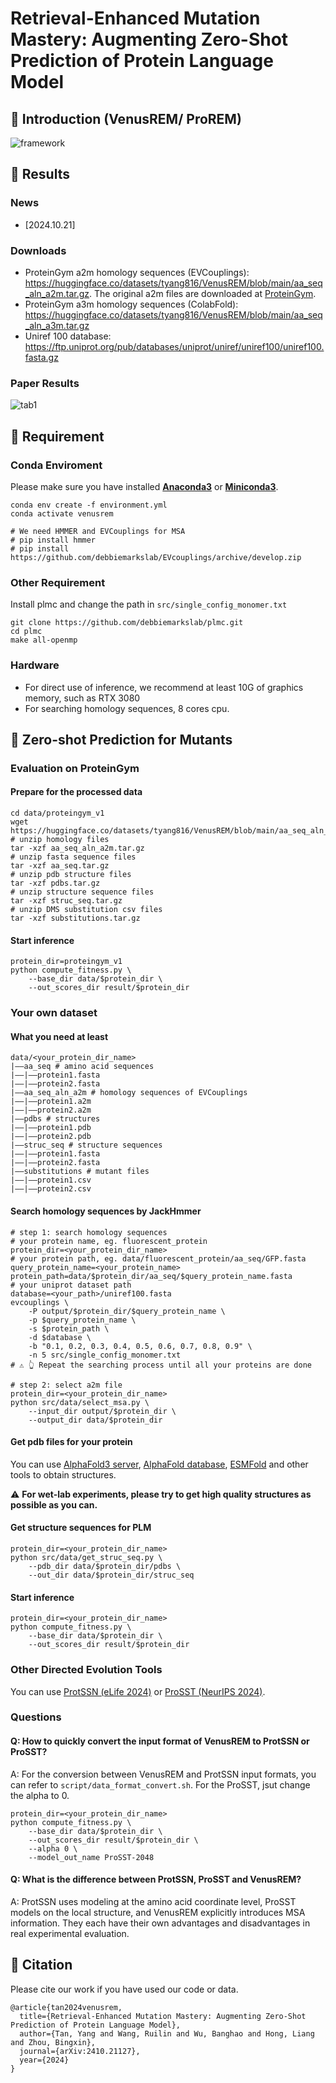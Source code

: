 # Retrieval-Enhanced Mutation Mastery: Augmenting Zero-Shot Prediction of Protein Language Model

## 🚀 Introduction (VenusREM/ ProREM)

<img src="img/framework.png" alt="framework">

## 📑 Results

### News

- [2024.10.21] 

### Downloads

- ProteinGym a2m homology sequences (EVCouplings): https://huggingface.co/datasets/tyang816/VenusREM/blob/main/aa_seq_aln_a2m.tar.gz. The original a2m files are downloaded at [ProteinGym](https://github.com/OATML-Markslab/ProteinGym).
- ProteinGym a3m homology sequences (ColabFold): https://huggingface.co/datasets/tyang816/VenusREM/blob/main/aa_seq_aln_a3m.tar.gz
- Uniref 100 database: https://ftp.uniprot.org/pub/databases/uniprot/uniref/uniref100/uniref100.fasta.gz

### Paper Results

<img src="img/tab1.png" alt="tab1">

## 🛫 Requirement

### Conda Enviroment

Please make sure you have installed **[Anaconda3](https://www.anaconda.com/download)** or **[Miniconda3](https://docs.conda.io/projects/miniconda/en/latest/)**.

```
conda env create -f environment.yml
conda activate venusrem

# We need HMMER and EVCouplings for MSA
# pip install hmmer
# pip install https://github.com/debbiemarkslab/EVcouplings/archive/develop.zip
```

### Other Requirement

Install plmc and change the path in `src/single_config_monomer.txt`
```shell
git clone https://github.com/debbiemarkslab/plmc.git
cd plmc
make all-openmp
```

### Hardware

- For direct use of inference, we recommend at least 10G of graphics memory, such as RTX 3080
- For searching homology sequences, 8 cores cpu.

## 🧬 Zero-shot Prediction for Mutants

### Evaluation on ProteinGym

#### Prepare for the processed data
```shell
cd data/proteingym_v1
wget https://huggingface.co/datasets/tyang816/VenusREM/blob/main/aa_seq_aln_a2m.tar.gz
# unzip homology files
tar -xzf aa_seq_aln_a2m.tar.gz
# unzip fasta sequence files
tar -xzf aa_seq.tar.gz
# unzip pdb structure files
tar -xzf pdbs.tar.gz
# unzip structure sequence files
tar -xzf struc_seq.tar.gz
# unzip DMS substitution csv files
tar -xzf substitutions.tar.gz
```

#### Start inference
```shell
protein_dir=proteingym_v1
python compute_fitness.py \
    --base_dir data/$protein_dir \
    --out_scores_dir result/$protein_dir
```

### Your own dataset

#### What you need at least
```shell
data/<your_protein_dir_name>
|——aa_seq # amino acid sequences
|——|——protein1.fasta
|——|——protein2.fasta
|——aa_seq_aln_a2m # homology sequences of EVCouplings
|——|——protein1.a2m
|——|——protein2.a2m
|——pdbs # structures
|——|——protein1.pdb
|——|——protein2.pdb
|——struc_seq # structure sequences
|——|——protein1.fasta
|——|——protein2.fasta
|——substitutions # mutant files
|——|——protein1.csv
|——|——protein2.csv
```

#### Search homology sequences by JackHmmer
```shell
# step 1: search homology sequences
# your protein name, eg. fluorescent_protein
protein_dir=<your_protein_dir_name>
# your protein path, eg. data/fluorescent_protein/aa_seq/GFP.fasta
query_protein_name=<your_protein_name>
protein_path=data/$protein_dir/aa_seq/$query_protein_name.fasta
# your uniprot dataset path
database=<your_path>/uniref100.fasta
evcouplings \
    -P output/$protein_dir/$query_protein_name \
    -p $query_protein_name \
    -s $protein_path \
    -d $database \
    -b "0.1, 0.2, 0.3, 0.4, 0.5, 0.6, 0.7, 0.8, 0.9" \
    -n 5 src/single_config_monomer.txt
# ⚠ 👆 Repeat the searching process until all your proteins are done

# step 2: select a2m file
protein_dir=<your_protein_dir_name>
python src/data/select_msa.py \
    --input_dir output/$protein_dir \
    --output_dir data/$protein_dir
```

#### Get pdb files for your protein
You can use [AlphaFold3 server](https://alphafoldserver.com/), [AlphaFold database](https://alphafold.ebi.ac.uk/download), [ESMFold](https://huggingface.co/facebook/esmfold_v1) and other tools to obtain structures.

⚠ **For wet-lab experiments, please try to get high quality structures as possible as you can.**

#### Get structure sequences for PLM
```shell
protein_dir=<your_protein_dir_name>
python src/data/get_struc_seq.py \
    --pdb_dir data/$protein_dir/pdbs \
    --out_dir data/$protein_dir/struc_seq
```

#### Start inference
```shell
protein_dir=<your_protein_dir_name>
python compute_fitness.py \
    --base_dir data/$protein_dir \
    --out_scores_dir result/$protein_dir
```

### Other Directed Evolution Tools

You can use [ProtSSN (eLife 2024)](https://github.com/tyang816/ProtSSN) or [ProSST (NeurIPS 2024)](https://github.com/ai4protein/ProSST).

### Questions

#### Q: How to quickly convert the input format of VenusREM to ProtSSN or ProSST?

A: For the conversion between VenusREM and ProtSSN input formats, you can refer to `script/data_format_convert.sh`. For the ProSST, jsut change the alpha to 0.

```shell
protein_dir=<your_protein_dir_name>
python compute_fitness.py \
    --base_dir data/$protein_dir \
    --out_scores_dir result/$protein_dir \
    --alpha 0 \
    --model_out_name ProSST-2048
```

#### Q: What is the difference between ProtSSN, ProSST and VenusREM?

A: ProtSSN uses modeling at the amino acid coordinate level, ProSST models on the local structure, and VenusREM explicitly introduces MSA information. They each have their own advantages and disadvantages in real experimental evaluation.

## 🙌 Citation

Please cite our work if you have used our code or data.

```
@article{tan2024venusrem,
  title={Retrieval-Enhanced Mutation Mastery: Augmenting Zero-Shot Prediction of Protein Language Model},
  author={Tan, Yang and Wang, Ruilin and Wu, Banghao and Hong, Liang and Zhou, Bingxin},
  journal={arXiv:2410.21127},
  year={2024}
}
```